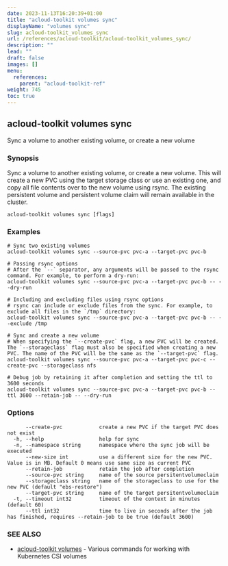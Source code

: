 ```yaml
---
date: 2023-11-13T16:20:39+01:00
title: "acloud-toolkit volumes sync"
displayName: "volumes sync"
slug: acloud-toolkit_volumes_sync
url: /references/acloud-toolkit/acloud-toolkit_volumes_sync/
description: ""
lead: ""
draft: false
images: []
menu:
  references:
    parent: "acloud-toolkit-ref"
weight: 745
toc: true
---
```

## acloud-toolkit volumes sync

Sync a volume to another existing volume, or create a new volume

### Synopsis

Sync a volume to another existing volume, or create a new volume. This will create a new PVC using the target storage class or use an existing one, and copy all file contents over to the new volume using rsync. The existing persistent volume and persistent volume claim will remain available in the cluster.

```
acloud-toolkit volumes sync [flags]
```

### Examples

```
# Sync two existing volumes
acloud-toolkit volumes sync --source-pvc pvc-a --target-pvc pvc-b

# Passing rsync options
# After the `--` separator, any arguments will be passed to the rsync command. For example, to perform a dry-run:
acloud-toolkit volumes sync --source-pvc pvc-a --target-pvc pvc-b -- --dry-run

# Including and excluding files using rsync options
# rsync can include or exclude files from the sync. For example, to exclude all files in the `/tmp` directory:
acloud-toolkit volumes sync --source-pvc pvc-a --target-pvc pvc-b -- --exclude /tmp

# Sync and create a new volume
# When specifying the `--create-pvc` flag, a new PVC will be created. The `--storageclass` flag must also be specified when creating a new PVC. The name of the PVC will be the same as the `--target-pvc` flag.
acloud-toolkit volumes sync --source-pvc pvc-a --target-pvc pvc-c --create-pvc --storageclass nfs

# Debug job by retaining it after completion and setting the ttl to 3600 seconds
acloud-toolkit volumes sync --source-pvc pvc-a --target-pvc pvc-b --ttl 3600 --retain-job -- --dry-run

```

### Options

```
      --create-pvc            create a new PVC if the target PVC does not exist
  -h, --help                  help for sync
  -n, --namespace string      namespace where the sync job will be executed
      --new-size int          use a different size for the new PVC. Value is in MB. Default 0 means use same size as current PVC
      --retain-job            retain the job after completion
      --source-pvc string     name of the source persitentvolumeclaim
      --storageclass string   name of the storageclass to use for the new PVC (default "ebs-restore")
      --target-pvc string     name of the target persitentvolumeclaim
  -t, --timeout int32         timeout of the context in minutes (default 60)
      --ttl int32             time to live in seconds after the job has finished, requires --retain-job to be true (default 3600)
```

### SEE ALSO

* [acloud-toolkit volumes](/references/acloud-toolkit/acloud-toolkit_volumes/)	 - Various commands for working with Kubernetes CSI volumes

